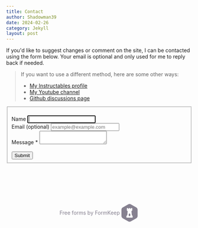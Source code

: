 ```yaml
---
title: Contact
author: Shadowman39
date: 2024-02-26
category: Jekyll
layout: post
---
```


If you'd like to suggest changes or comment on the site, I can be contacted using the form below. Your email is optional and only used for me to reply back if needed.
<br>

> If you want to use a different method, here are some other ways:
> + [My Instructables profile](https://www.instructables.com/member/Shadowman39/)
> + [My Youtube channel](https://www.youtube.com/@Shadowman39)
> + [Github discussions page](https://github.com/Shadowman39/official-lift-guide/discussions)


<!-- Add the form inside the card wrapper -->
<div class="card">
  <div class="container">
    <div class="row">
      <section class="container col-xs-12 col-sm-8 col-sm-offset-2 col-xl-6 col-xl-offset-3 my-4">
        <div class="container" style="width:100%">
          <form class="" target="_self" enctype="multipart/form-data" action="https://formkeep.com/f/9da3aa12dc5c" accept-charset="UTF-8" method="post">
            <fieldset>
              <br>
              <div class="row">
                <div class="form-group col-xs-12" id="Name__div">
                  <label for="Name">Name</label>
                  <input type="text" name="Name" id="Name" autofocus="autofocus" class="form-control" />
                </div>
              </div>
              <div class="row">
                <div class="form-group col-xs-12" id="Email__optional___div">
                  <label for="Email__optional_">Email (optional)</label>
                  <input type="email" name="Email (optional)" id="Email__optional_" placeholder="example@example.com" class="form-control" />
                </div>
              </div>
              <div class="row">
                <div class="form-group col-xs-12" id="Message__div">
                  <label title="required" for="Message">Message *</label>
                  <textarea name="Message" id="Message" required="required" class="form-control"></textarea>
                </div>
              </div>
              <br>
              <div style="opacity:0;position:absolute;top:0;left:-5000px;height:0;width:0">
                <label for="subscribe_9da3aa12dc5c_45568"></label>
                <input name="subscribe_9da3aa12dc5c_45568" value="" tabindex="-1" autocomplete="off" type="email" id="email_subscribe_9da3aa12dc5c_45568" placeholder="Your email here">
              </div>
              <div class="row">
                <div class="col-xs-12">
                  <input type="submit" value="Submit" class="btn btn-block btn-primary" data-disable-with="Submit" />
                </div>
              </div>
            </fieldset>
          </form>
          <div style='text-align: center; padding-top: 6rem; padding-bottom: 3rem'>
            <a style="color: #868190; line-height: 0 !important; padding: 3px; text-decoration:none; font-size:1em" target="_blank" rel="noopener noreferrer" href="https://formkeep.com/?utm_campaign=9da3aa12dc5c&utm_medium=web&utm_source=formkeep-landingpage-free">
              Free forms by FormKeep  
              <svg xmlns="http://www.w3.org/2000/svg" viewBox="0 0 112 112" aria-labelledby="formkeep-logo__title" role="img" style="fill: #868190; width: 3rem; margin-bottom: 3px; vertical-align: middle;">
                <title id="formkeep-logo__title">FormKeep</title>
                <g class="formkeep-logo__mark">
                  <path d="M70.693,84.418743 C70.693,85.3699065 70.039,86.0825337 69.082,86.0825337 L32.992,86.0825337 C32.035,86.0825337 31.307,85.3699065 31.307,84.418743 L31.307,77.0360445 C31.307,76.154454 31.644,75.3116258 32.283,74.7003765 L36.619,70.5389119 L39.211,46.5053855 C39.281,45.856368 39.023,45.2143077 38.527,44.7869302 L35.035,41.7436045 C34.346,41.1522333 34,40.2915148 34,39.3860707 L34,27.6480968 C34,26.660159 34.702,25.8580807 35.697,25.8580807 L40.991,25.8580807 C41.928,25.8580807 42.752,26.6134456 42.752,27.5437372 L42.752,30.2073926 L47.129,30.2073926 L47.129,27.626231 C47.129,26.65022 47.956,25.8580807 48.938,25.8580807 L53.284,25.8580807 C54.22,25.8580807 54.871,26.6134456 54.871,27.5437372 L54.871,30.2073926 L59.247,30.2073926 L59.247,27.7017675 C59.247,26.6840126 60.217,25.8580807 61.241,25.8580807 L66.482,25.8580807 C67.418,25.8580807 68.337,26.6134456 68.337,27.5437372 L68.337,39.6305705 C68.337,40.389911 67.97,41.1224162 67.454,41.6819827 L63.765,44.8237045 C63.297,45.2282224 63.037,45.8345021 63.103,46.4467453 L65.697,70.5389119 L70.034,74.9329494 C70.498,75.3961074 70.693,76.0232591 70.693,76.6772461 L70.693,84.418743 L70.693,84.418743 Z M93.524,21.7890489 L59.543,2.27280371 C54.261,-0.757601237 47.768,-0.757601237 42.486,2.27280371 L8.506,21.7890489 C2.262,25.1871973 0,30.4220753 0,36.4838791 L0,75.5153755 C0,81.5781732 3.231,87.1798007 8.513,90.2102057 L42.512,109.726451 C47.794,112.75785 54.297,112.75785 59.579,109.726451 L93.526,90.2102057 C98.809,87.1798007 102,81.5781732 102,75.5153755 L102,36.4838791 C102,30.4220753 98.806,24.8204477 93.524,21.7890489 L93.524,21.7890489 Z"></path>
                  <path d="M51.136,59.906 C48.366,59.833 46.119,62.265 46.119,65.036 L46.119,75.412 C46.119,75.976 46.66,76.488 47.224,76.488 L54.725,76.488 C55.358,76.488 55.881,75.921 55.881,75.288 L55.881,65.036 C55.881,62.247 53.898,59.978 51.136,59.906"></path>
                </g>
              </svg>
            </a>
          </div>
        </div>
      </section>
    </div>
  </div>
</div>
